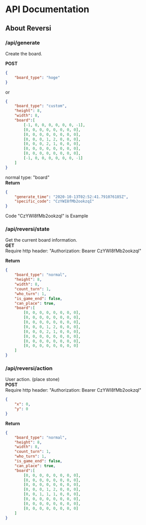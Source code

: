 # API Documentation

## About Reversi

### /api/generate
Create the board.

**POST**
```json
{
    "board_type": "hoge"
}
```
or
```json
{
    "board_type": "custom",
    "height": 8,
    "width": 8,
    "board":[
        [-1, 0, 0, 0, 0, 0, 0, -1],
        [0, 0, 0, 0, 0, 0, 0, 0],
        [0, 0, 0, 0, 0, 0, 0, 0],
        [0, 0, 0, 1, 2, 0, 0, 0],
        [0, 0, 0, 2, 1, 0, 0, 0],
        [0, 0, 0, 0, 0, 0, 0, 0],
        [0, 0, 0, 0, 0, 0, 0, 0],
        [-1, 0, 0, 0, 0, 0, 0, -1]
    ]
}
```
normal type: "board"  
**Return**
```json
{
    "generate_time": "2020-10-13T02:52:41.791076185Z",
    "specific_code": "CzYWI8fMb2ookzqI"
}
```
Code "CzYWI8fMb2ookzqI" is Example

### /api/reversi/state
Get the current board information.  
**GET**  
Require http header: "Authorization: Bearer CzYWI8fMb2ookzqI"

**Return**
```json
{
    "board_type": "normal",
    "height": 8,
    "width": 8,
    "count_turn": 1,
    "who_turn": 1,
    "is_game_end": false,
    "can_place": true,
    "board":[
        [0, 0, 0, 0, 0, 0, 0, 0],
        [0, 0, 0, 0, 0, 0, 0, 0],
        [0, 0, 0, 0, 0, 0, 0, 0],
        [0, 0, 0, 1, 2, 0, 0, 0],
        [0, 0, 0, 2, 1, 0, 0, 0],
        [0, 0, 0, 0, 0, 0, 0, 0],
        [0, 0, 0, 0, 0, 0, 0, 0],
        [0, 0, 0, 0, 0, 0, 0, 0]
    ]
}
```

### /api/reversi/action
User action. (place stone)  
**POST**  
Require http header: "Authorization: Bearer CzYWI8fMb2ookzqI"  
```json
{
    "x": 0, 
    "y": 0
}
```

**Return**
```json
{
    "board_type": "normal",
    "height": 8,
    "width": 8,
    "count_turn": 1,
    "who_turn": 1,
    "is_game_end": false,
    "can_place": true,
    "board":[
        [0, 0, 0, 0, 0, 0, 0, 0],
        [0, 0, 0, 0, 0, 0, 0, 0],
        [0, 0, 0, 0, 0, 0, 0, 0],
        [0, 0, 0, 1, 2, 0, 0, 0],
        [0, 0, 1, 1, 1, 0, 0, 0],
        [0, 0, 0, 0, 0, 0, 0, 0],
        [0, 0, 0, 0, 0, 0, 0, 0],
        [0, 0, 0, 0, 0, 0, 0, 0]
    ]
}
```

